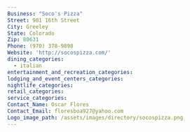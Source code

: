 ```yaml
---
Business: "Soco's Pizza"
Street: 901 16th Street
City: Greeley
State: Colorado
Zip: 80631
Phone: (970) 378-9898
Website: 'http://socospizza.com/'
dining_categories:
  - italian
entertainment_and_recreation_categories:
lodging_and_event_centers_categories:
nightlife_categories:
retail_categories:
service_categories:
Contact_Name: Oscar Flores
Contact_Email: floresboa927@yahoo.com
Logo_image_path: /assets/images/directory/socospizza.png
---
```



